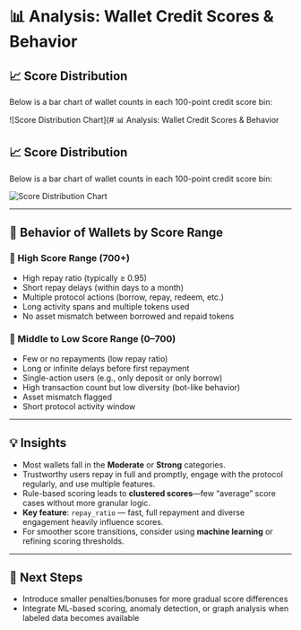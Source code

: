 # 📊 Analysis: Wallet Credit Scores & Behavior

## 📈 Score Distribution

Below is a bar chart of wallet counts in each 100-point credit score bin:

![Score Distribution Chart](# 📊 Analysis: Wallet Credit Scores & Behavior

## 📈 Score Distribution

Below is a bar chart of wallet counts in each 100-point credit score bin:

![Score Distribution Chart](images/score_distribution.png)
<!-- Replace the path with your actual image location if different -->

---

## 🧠 Behavior of Wallets by Score Range

### 🔹 High Score Range (700+)
- High repay ratio (typically ≥ 0.95)
- Short repay delays (within days to a month)
- Multiple protocol actions (borrow, repay, redeem, etc.)
- Long activity spans and multiple tokens used
- No asset mismatch between borrowed and repaid tokens

### 🔸 Middle to Low Score Range (0–700)
- Few or no repayments (low repay ratio)
- Long or infinite delays before first repayment
- Single-action users (e.g., only deposit or only borrow)
- High transaction count but low diversity (bot-like behavior)
- Asset mismatch flagged
- Short protocol activity window

---

## 💡 Insights

- Most wallets fall in the **Moderate** or **Strong** categories.
- Trustworthy users repay in full and promptly, engage with the protocol regularly, and use multiple features.
- Rule-based scoring leads to **clustered scores**—few “average” score cases without more granular logic.
- **Key feature**: `repay_ratio` — fast, full repayment and diverse engagement heavily influence scores.
- For smoother score transitions, consider using **machine learning** or refining scoring thresholds.

---

## 🔄 Next Steps

- Introduce smaller penalties/bonuses for more gradual score differences
- Integrate ML-based scoring, anomaly detection, or graph analysis when labeled data becomes available


